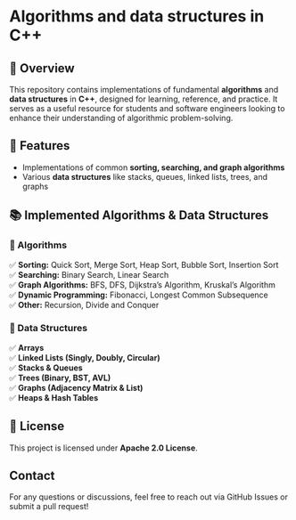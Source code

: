 # Algorithms and data structures in C++

## 📌 Overview  
This repository contains implementations of fundamental **algorithms** and **data structures** in **C++**, designed for learning, reference, and practice. 
It serves as a useful resource for students and software engineers looking to enhance their understanding of algorithmic problem-solving.

## 🚀 Features  
- Implementations of common **sorting, searching, and graph algorithms**  
- Various **data structures** like stacks, queues, linked lists, trees, and graphs  

## 📚 Implemented Algorithms & Data Structures  

### 🔹 Algorithms  
✅ **Sorting:** Quick Sort, Merge Sort, Heap Sort, Bubble Sort, Insertion Sort  
✅ **Searching:** Binary Search, Linear Search  
✅ **Graph Algorithms:** BFS, DFS, Dijkstra’s Algorithm, Kruskal’s Algorithm  
✅ **Dynamic Programming:** Fibonacci, Longest Common Subsequence  
✅ **Other:** Recursion, Divide and Conquer  

### 🔹 Data Structures  
✅ **Arrays**  
✅ **Linked Lists (Singly, Doubly, Circular)**  
✅ **Stacks & Queues**  
✅ **Trees (Binary, BST, AVL)**  
✅ **Graphs (Adjacency Matrix & List)**  
✅ **Heaps & Hash Tables**  

## 📜 License  
This project is licensed under **Apache 2.0 License**.

## Contact
For any questions or discussions, feel free to reach out via GitHub Issues or submit a pull request!


